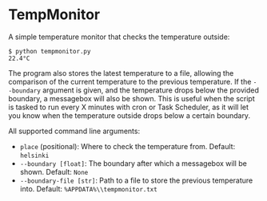 # TempMonitor

A simple temperature monitor that checks the temperature outside:

    $ python tempmonitor.py
    22.4°C

The program also stores the latest temperature to a file, allowing
the comparison of the current temperature to the previous temperature.
If the `--boundary` argument is given, and the temperature drops below
the provided boundary, a messagebox will also be shown.
This is useful when the script is tasked to run every X minutes
with cron or Task Scheduler, as it will let you know when
the temperature outside drops below a certain boundary.

All supported command line arguments:

- `place` (positional):
    Where to check the temperature from.
    Default: `helsinki`
- `--boundary [float]`:
    The boundary after which a messagebox will be shown.
    Default: `None`
- `--boundary-file [str]`:
    Path to a file to store the previous temperature into.
    Default: `%APPDATA%\\tempmonitor.txt`

